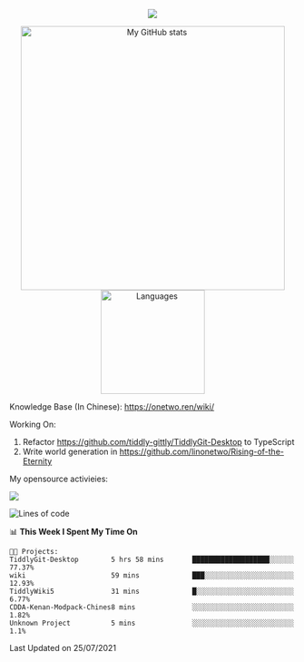 <a href="https://github.com/linonetwo">
    <p align="center">
        <img src="https://github-profile-trophy.vercel.app/?username=linonetwo&column=7&theme=onedark"/>
    </p>
</a>
<a align="center" href="https://github.com/linonetwo">
  <p align="center">
    <img src="https://github-readme-stats.vercel.app/api?username=linonetwo&show_icons=true&count_private=true" alt="My GitHub stats" width="465"/>
    <img src="https://github-readme-stats.vercel.app/api/top-langs/?username=linonetwo&layout=compact&langs_count=10" alt="Languages" height="183">
  </p>
</a>

Knowledge Base (In Chinese): https://onetwo.ren/wiki/

Working On: 

1. Refactor https://github.com/tiddly-gittly/TiddlyGit-Desktop to TypeScript
1. Write world generation in https://github.com/linonetwo/Rising-of-the-Eternity

My opensource activieies:

![](https://visitor-badge.glitch.me/badge?page_id=linonetwo.linonetwo)

<!--START_SECTION:waka-->
![Lines of code](https://img.shields.io/badge/From%20Hello%20World%20I%27ve%20Written-2.5%20million%20lines%20of%20code-blue)

📊 **This Week I Spent My Time On** 

```text
🐱‍💻 Projects: 
TiddlyGit-Desktop        5 hrs 58 mins       ███████████████████░░░░░░   77.37% 
wiki                     59 mins             ███░░░░░░░░░░░░░░░░░░░░░░   12.93% 
TiddlyWiki5              31 mins             █░░░░░░░░░░░░░░░░░░░░░░░░   6.77% 
CDDA-Kenan-Modpack-Chines8 mins              ░░░░░░░░░░░░░░░░░░░░░░░░░   1.82% 
Unknown Project          5 mins              ░░░░░░░░░░░░░░░░░░░░░░░░░   1.1%

```


 Last Updated on 25/07/2021
<!--END_SECTION:waka-->
